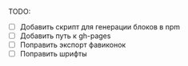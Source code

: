 TODO:

* [ ] Добавить скрипт для генерации блоков в npm
* [ ] Добавить путь к gh-pages
* [ ] Поправить экспорт фавиконок
* [ ] Поправить шрифты
